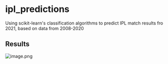 # ipl_predictions
Using scikit-learn's classification algorithms to predict IPL match results fro 2021,  based on data from 2008-2020

## Results 

![image.png](https://cdn.hashnode.com/res/hashnode/image/upload/v1618860496376/5N0lKD3HzO.png)
